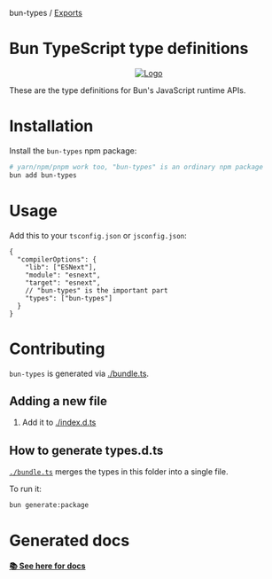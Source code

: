 bun-types / [Exports](https://oven-sh.github.io/bun-types/modules.md)

# Bun TypeScript type definitions

<p align="center">
  <a href="https://bun.sh"><img src="https://bun.sh/logo@2x.png" alt="Logo"></a>
</p>

These are the type definitions for Bun's JavaScript runtime APIs.

# Installation

Install the `bun-types` npm package:

```bash
# yarn/npm/pnpm work too, "bun-types" is an ordinary npm package
bun add bun-types
```

# Usage

Add this to your `tsconfig.json` or `jsconfig.json`:

```jsonc
{
  "compilerOptions": {
    "lib": ["ESNext"],
    "module": "esnext",
    "target": "esnext",
    // "bun-types" is the important part
    "types": ["bun-types"]
  }
}
```

# Contributing

`bun-types` is generated via [./bundle.ts](./scripts/bundle.ts).

## Adding a new file

1. Add it to [./index.d.ts](./index.d.ts)

## How to generate types.d.ts

[`./bundle.ts`](./bundle.ts) merges the types in this folder into a single file.

To run it:

```bash
bun generate:package
```

# Generated docs

**[📚 See here for docs](./docs/modules.md#bun-types)**
